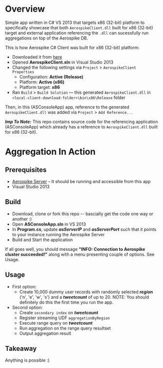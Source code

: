 # Overview
Simple app written in C# VS 2013 that targets x86 (32-bit) platform to specifically showcase that both `AerospikeClient.dll` built for x86 (32-bit) target and external application referencing the `.dll` can sucessfully run aggregations on top of the Aerospike DB. 

This is how Aerospike C# Client was built for x86 (32-bit) platform:

- Downloaded it from [here](http://www.aerospike.com/download/client/csharp/3.0.12/)
- Opened **AerospikeClient.sln** in Visual Studio 2013
- Changed the following settings via `Project` > `AerospikeClient Properties`
    + Configuration: **Active (Release)**
    + Platform: **Active (x86)** 
    + Platform target: **x86**
- Ran `Build` > `Build Solution` &mdash; this generated `AerospikeClient.dll` in `<local-client-download-folder>\bin\x86\Release` folder

Then, in this (ASConsoleApp) app, reference to the generated `AerospikeClient.dll` was added via `Project` > `Add Reference...`

***Imp To Note:*** This repo contains source code for the referencing application (ASConsoleApp) which already has a reference to `AerospikeClient.dll` built for x86 (32-bit).

# Aggregation In Action 

## Prerequisites

- [Aerospike Server](http://www.aerospike.com/download/server/latest) – It should be running and accessible from this app
- Visual Studio 2013

## Build

- Download, clone or fork this repo -- bascially get the code one way or another :)
- Open **ASConsoleApp.sln** in VS 2013
- In **Program.cs**, update ***asServerIP*** and ***asServerPort*** such that it points to your instance running the Aerospike Server
- Build and Start the application

If all goes well, you should message **"INFO: Connection to Aerospike cluster succeeded!"** along with a menu presenting couple of options. See Usage.

## Usage

- First option:
  - Create 10,000 dummy user records with randomly selected ***region*** ('n', 'e', 'w', 's') and a ***tweetcount*** of up to 20. NOTE: You should definitely do this the first time you run the app.
- Second option:
  - Create `secondary index` on ***tweetcount*** 
  -  Register streaming UDF `aggregationByRegion`
  -  Execute range query on ***tweetcount***
  -  Run aggregation on the range query resultset 
  -  Output aggregation result
  
## Takeaway

Anything is possible :)

